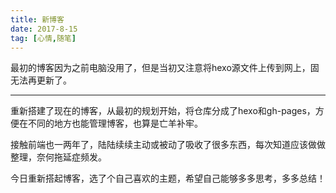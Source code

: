 ```yaml
---
title: 新博客
date: 2017-8-15
tag: [心情,随笔]
---
```


最初的博客因为之前电脑没用了，但是当初又注意将hexo源文件上传到网上，固无法再更新了。

------



重新搭建了现在的博客，从最初的规划开始，将仓库分成了hexo和gh-pages，方便在不同的地方也能管理博客，也算是亡羊补牢。

接触前端也一两年了，陆陆续续主动或被动了吸收了很多东西，每次知道应该做做整理，奈何拖延症频发。

今日重新搭起博客，选了个自己喜欢的主题，希望自己能够多多思考，多多总结！